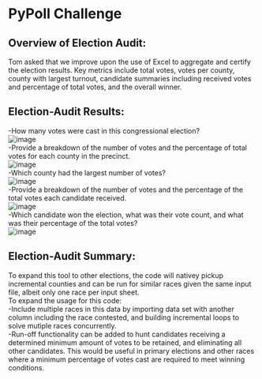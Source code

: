 # PyPoll Challenge

## Overview of Election Audit: 
Tom asked that we improve upon the use of Excel to aggregate and certify the election results.  Key metrics include total votes, votes per county, county with largest turnout, candidate summaries including received votes and percentage of total votes, and the overall winner.

## Election-Audit Results:
-How many votes were cast in this congressional election?<br>
![image](https://user-images.githubusercontent.com/100323377/160291969-578fb0aa-5fd4-4473-98f3-48779d85ec8a.png)<br>
-Provide a breakdown of the number of votes and the percentage of total votes for each county in the precinct.<br>
![image](https://user-images.githubusercontent.com/100323377/160291982-55c6e3a5-2a9c-401a-a641-c7ae72963f96.png)<br>
-Which county had the largest number of votes?<br>
![image](https://user-images.githubusercontent.com/100323377/160291994-3e28bd7b-b80c-41f7-834c-375b25845dc2.png)<br>
-Provide a breakdown of the number of votes and the percentage of the total votes each candidate received.<br>
![image](https://user-images.githubusercontent.com/100323377/160292006-d0f469d5-777b-421c-bc7d-580e6fb8ecdb.png)<br>
-Which candidate won the election, what was their vote count, and what was their percentage of the total votes?<br>
![image](https://user-images.githubusercontent.com/100323377/160292021-e1426147-da6d-4535-a9f2-48d0abc46df1.png)<p/>
## Election-Audit Summary: 
To expand this tool to other elections, the code will nativey pickup incremental counties and can be run for similar races given the same input file, albeit only one race per input sheet.<br>
To expand the usage for this code:<br>
-Include multiple races in this data by importing data set with another column including the race contested, and building incremental loops to solve mutiple races concurrently.<br>
-Run-off functionality can be added to hunt candidates receiving a determined minimum amount of votes to be retained, and eliminating all other candidates. This would be useful in primary elections and other races where a minimum percentage of votes cast are required to meet winning conditions.
